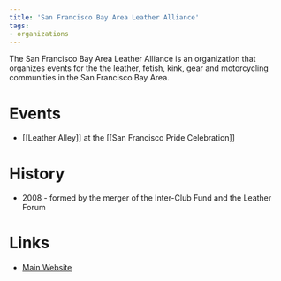 ```yaml
---
title: 'San Francisco Bay Area Leather Alliance'
tags:
- organizations
---
```


The San Francisco Bay Area Leather Alliance is an organization that organizes events for the the leather, fetish, kink, gear and motorcycling communities in the San Francisco Bay Area.

# Events
- [[Leather Alley]] at the [[San Francisco Pride Celebration]]

# History
- 2008 - formed by the merger of the Inter-Club Fund and the Leather Forum

# Links
- [Main Website](https://www.leatheralliance.org)